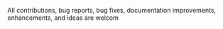 All contributions, bug reports, bug fixes, documentation improvements, enhancements, and ideas are welcom
